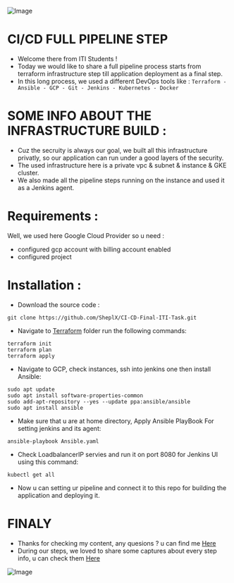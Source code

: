 ![Image](https://github.com/SheplX/CI-CD-Final-ITI-Task/blob/main/ScreenShots/Enterprise%20DevOps_%20The%20Spine%20Is%20Critical%20-%20DZone%20DevOps.png)

# CI/CD FULL PIPELINE STEP 

- Welcome there from ITI Students !
- Today we would like to share a full pipeline process starts from terraform infrastructure step till application deployment as a final step.
- In this long process, we used a different DevOps tools like :
 `Terraform - Ansible - GCP - Git - Jenkins - Kubernetes - Docker`

# SOME INFO ABOUT THE INFRASTRUCTURE BUILD : 

- Cuz the secruity is always our goal, we built all this infrastructure privatly, so our application can run under a good layers of the security.
- The used infrastructure here is a private vpc & subnet & instance & GKE cluster.
- We also made all the pipeline steps running on the instance and used it as a Jenkins agent.

# Requirements :

Well, we used here Google Cloud Provider so u need :
-  configured gcp account with billing account enabled
-  configured project 

# Installation :

- Download the source code :
```
git clone https://github.com/SheplX/CI-CD-Final-ITI-Task.git
```
- Navigate to [Terraform](https://github.com/SheplX/CI-CD-Final-ITI-Task/tree/main/Terraform) folder run the following commands:
```
terraform init
terraform plan
terraform apply
```
- Navigate to GCP, check instances, ssh into jenkins one then install Ansible:
```
sudo apt update
sudo apt install software-properties-common
sudo add-apt-repository --yes --update ppa:ansible/ansible
sudo apt install ansible
```
- Make sure that u are at home directory, Apply Ansible PlayBook For setting jenkins and its agent:
```
ansible-playbook Ansible.yaml
```
- Check LoadbalancerIP servies and run it on port 8080 for Jenkins UI using this command:
```
kubectl get all
```
- Now u can setting ur pipeline and connect it to this repo for building the application and deploying it.

# FINALY

- Thanks for checking my content, any quesions ? u can find me [Here](https://www.facebook.com/shepl.dev/)
- During our steps, we loved to share some captures about every step info, u can check them [Here](https://github.com/SheplX/CI-CD-Final-ITI-Task/tree/main/ScreenShots)

![Image](https://github.com/SheplX/CI-CD-Final-ITI-Task/blob/main/ScreenShots/Screenshot%20from%202022-02-20%2004-38-18.png)
